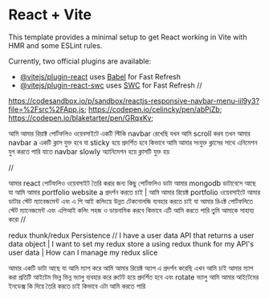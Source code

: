 # React + Vite

This template provides a minimal setup to get React working in Vite with HMR and some ESLint rules.

Currently, two official plugins are available:

- [@vitejs/plugin-react](https://github.com/vitejs/vite-plugin-react/blob/main/packages/plugin-react/README.md) uses [Babel](https://babeljs.io/) for Fast Refresh
- [@vitejs/plugin-react-swc](https://github.com/vitejs/vite-plugin-react-swc) uses [SWC](https://swc.rs/) for Fast Refresh
//

https://codesandbox.io/p/sandbox/reactjs-responsive-navbar-menu-iil9y3?file=%2Fsrc%2FApp.js;
https://codepen.io/celincky/pen/abPjZb;
https://codepen.io/blaketarter/pen/GRqxKv;



<!--  -->
আমি আমার রিয়াক্ট পোর্টফলিও ওয়েবসাইটে একটি স্টিকি navbar রেখেছি যখন আমি scroll করব তখন আমার navbar a  একটি ক্লাস যুক্ত হবে যা sticky  হয়ে প্রদর্শিত হবে কিভাবে আমি আমার সংযুক্ত ক্লাসের সাথে এনিমেশন যুগ করতে পারি যাতে navbar slowly অ্যানিমেশন হয়ে ক্লাসটি যুক্ত হয়
<!-- https://www.emgoto.com/ -->
<!-- https://tanstack.com/query/latest -->
<!-- https://redux-toolkit.js.org/ -->//
আমার react পোর্টফলিও ওয়েবসাইট তৈরি করার জন্য কিছু পোর্টফলিও ডাটা আমার mongodb ডাটাবেসে আছে যা আমি আমার portfolio website a  প্রদর্শন করতে চাই | আমি আমার রিয়েক্ট portfolio ওয়েবসাইটে আমার ডাটার স্টেট ম্যানেজমেন্ট এবং এ পি আই কলিংয়ে উন্নত টেকনোলজি ব্যবহার করতে চাই যা আমার রিএক্ট পোর্টফলিতে স্টেট ম্যানেজমেন্ট এবং এপিআই কলিং সহজ ও ডায়নামিক করবে কিভাবে এটি আমি করতে পারি তুমি আমাকে সাহায্য করো
//

redux thunk/redux Persistence
//
I have a user data API that returns a user data object | I want to set my redux store a using redux thunk for my API's user data | How can I manage my redux slice


আমার একটি ডাটা আছে যা আমি ম্যাপ করে আমি আমার রিয়েক্ট অ্যাপ এ প্রদর্শন করেছি এখন আমি চাই আমার ম্যাপ করা প্রতিটি আইটেম ভিন্ন ভিন্ন ভ্যালু ব্যবহার করে রুটেট হয়ে প্রদর্শিত হবে এবং rotate ভ্যালু আমি আমার আইটেমের ইনডেক্স কি দিয়ে তৈরি করতে চাই কিভাবে এটা আমি করতে পারি
